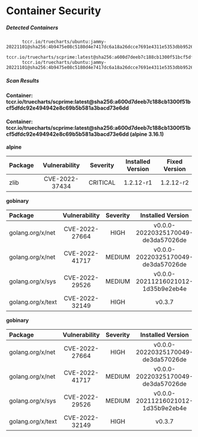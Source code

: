# Container Security

##### Detected Containers

          tccr.io/truecharts/ubuntu:jammy-20221101@sha256:4b9475e08c5180d4e7417dc6a18a26dcce7691e4311e5353dbb952645c5ff43f
          tccr.io/truecharts/scprime:latest@sha256:a600d7deeb7c188cb1300f51bcf5dfdc92e494942e8c69b5b581a3bacd73e6dd
          tccr.io/truecharts/ubuntu:jammy-20221101@sha256:4b9475e08c5180d4e7417dc6a18a26dcce7691e4311e5353dbb952645c5ff43f

##### Scan Results

**Container: tccr.io/truecharts/scprime:latest@sha256:a600d7deeb7c188cb1300f51bcf5dfdc92e494942e8c69b5b581a3bacd73e6dd**

#### Container: tccr.io/truecharts/scprime:latest@sha256:a600d7deeb7c188cb1300f51bcf5dfdc92e494942e8c69b5b581a3bacd73e6dd (alpine 3.16.1)
    

**alpine**

      
| Package         |    Vulnerability   |   Severity  |  Installed Version | Fixed Version |
|:----------------|:------------------:|:-----------:|:------------------:|:-------------:|
| zlib         |    CVE-2022-37434   |   CRITICAL  |  1.2.12-r1 | 1.2.12-r2 |

**gobinary**

      
| Package         |    Vulnerability   |   Severity  |  Installed Version | Fixed Version |
|:----------------|:------------------:|:-----------:|:------------------:|:-------------:|
| golang.org/x/net         |    CVE-2022-27664   |   HIGH  |  v0.0.0-20220325170049-de3da57026de | 0.0.0-20220906165146-f3363e06e74c |
| golang.org/x/net         |    CVE-2022-41717   |   MEDIUM  |  v0.0.0-20220325170049-de3da57026de | 0.4.0 |
| golang.org/x/sys         |    CVE-2022-29526   |   MEDIUM  |  v0.0.0-20211216021012-1d35b9e2eb4e | 0.0.0-20220412211240-33da011f77ad |
| golang.org/x/text         |    CVE-2022-32149   |   HIGH  |  v0.3.7 | 0.3.8 |

**gobinary**

      
| Package         |    Vulnerability   |   Severity  |  Installed Version | Fixed Version |
|:----------------|:------------------:|:-----------:|:------------------:|:-------------:|
| golang.org/x/net         |    CVE-2022-27664   |   HIGH  |  v0.0.0-20220325170049-de3da57026de | 0.0.0-20220906165146-f3363e06e74c |
| golang.org/x/net         |    CVE-2022-41717   |   MEDIUM  |  v0.0.0-20220325170049-de3da57026de | 0.4.0 |
| golang.org/x/sys         |    CVE-2022-29526   |   MEDIUM  |  v0.0.0-20211216021012-1d35b9e2eb4e | 0.0.0-20220412211240-33da011f77ad |
| golang.org/x/text         |    CVE-2022-32149   |   HIGH  |  v0.3.7 | 0.3.8 |

